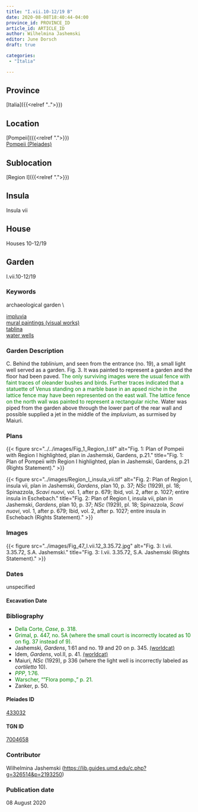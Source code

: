 ```yaml
---
title: "I.vii.10-12/19 B"
date: 2020-08-08T18:40:44-04:00
province_id: PROVINCE_ID
article_id: ARTICLE_ID
author: Wilhelmina Jashemski
editor: June Dorsch
draft: true

categories:
 - "Italia"

---
```


## Province

[Italia]({{<relref "..">}})

## Location

[Pompeii]({{<relref ".">}}) \
[Pompeii (Pleiades)](https://pleiades.stoa.org/places/433032)

## Sublocation

[Region I]({{<relref ".">}})

## Insula

Insula vii

## House

Houses 10-12/19

## Garden

I.vii.10-12/19

### Keywords

archaeological garden \

[impluvia](http://vocab.getty.edu/page/aat/300129867) \
[mural paintings (visual works)](http://vocab.getty.edu/page/aat/300033644) \
[tablina](http://vocab.getty.edu/page/aat/300004180) \
[water wells](http://vocab.getty.edu/page/aat/300152327)

### Garden Description

C. Behind the *tablinium*, and seen from the entrance (no. 19), a small light well served as a garden. Fig. 3. It was painted to represent a garden and the floor had been paved. <span style="color:green">The only surviving images were the usual fence with faint traces of oleander bushes and birds. Further traces indicated that a statuette of Venus standing on a marble base in an apsed niche in the lattice fence may have been represented on the east wall. The lattice fence on the north wall was painted to represent a rectangular niche.</span> Water was piped from the garden above through the lower part of the rear wall and possible supplied a jet in the middle of the *impluvium*, as surmised by Maiuri.

<!--### Maps-->

<!--
OLD WAY (DO NOT USE)
![alt_text](../../images/image_name.ext)
*CAPTION*

NEW WAY ↓↓↓↓
{{< figure src="../../images/image_name.ext" alt="ALT_TEXT" title="CAPTION" >}}
-->

### Plans

{{< figure src="../../images/Fig_1_Region_I.tif" alt="Fig. 1: Plan of Pompeii with Region I highlighted, plan in Jashemski, Gardens, p.21." title="Fig. 1: Plan of Pompeii with Region I highlighted, plan in Jashemski, Gardens, p.21 (Rights Statement)." >}}

{{< figure src="../images/Region_I_insula_vii.tif" alt="Fig. 2: Plan of Region I, insula vii, plan in Jashemski, *Gardens*, plan 10, p. 37; *NSc* (1929), pl. 18; Spinazzola, *Scavi nuovi*, vol. 1, after p. 679; Ibid, vol. 2, after p. 1027; entire insula in Eschebach." title="Fig. 2: Plan of Region I, insula vii, plan in Jashemski, *Gardens*, plan 10, p. 37; *NSc* (1929), pl. 18; Spinazzola, *Scavi nuovi*, vol. 1, after p. 679; Ibid, vol. 2, after p. 1027; entire insula in Eschebach (Rights Statement)." >}}

### Images

{{< figure src="../images/Fig_47_I.vii.12_3.35.72.jpg" alt="Fig. 3: I.vii. 3.35.72, S.A. Jashemski." title="Fig. 3: I.vii. 3.35.72, S.A. Jashemski (Rights Statement)." >}}

### Dates

unspecified

#### Excavation Date


### Bibliography

* <span style="color:green">Della Corte, *Case*, p. 318.</span>
* <span style="color:green">Grimal, p. 447, no. 5A (where the small court is incorrectly located as 10 on fig. 37 instead of 9).</span>
* Jashemski, *Gardens*, 1:61 and no. 19 and 20 on p. 345. [(worldcat)](http://www.worldcat.org/oclc/884024123)
* Idem, *Gardens*, vol.II, p. 41. [(worldcat)](http://www.worldcat.org/oclc/921816405)
* Maiuri, *NSc* (1929), p 336 (where the light well is incorrectly labeled as *cortiletto* 10).
* <span style="color:green">*PPP*, 1:76.</span>
* <span style="color:green">Warscher, “”Flora pomp.,” p. 21.</span>
* Zanker, p. 50.

<!--#### Periodo ID-->

<!-- [PERIODO_ID](https://pleiades.stoa.org/places/PLEIADES_ID) -->

#### Pleiades ID

[433032](https://pleiades.stoa.org/places/433032)

#### TGN ID

[7004658](http://vocab.getty.edu/page/tgn/7004658)

### Contributor

Wilhelmina Jashemski (https://lib.guides.umd.edu/c.php?g=326514&p=2193250)

### Publication date

08 August 2020

<!--### Related articles-->

<!-- Links to other related articles. Leave blank for now -->
